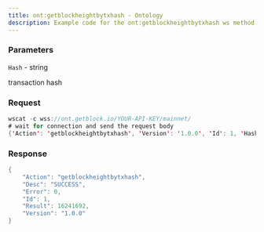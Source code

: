 ```yaml
---
title: ont:getblockheightbytxhash - Ontology
description: Example code for the ont:getblockheightbytxhash ws method. Сomplete guide on how to use ont:getblockheightbytxhash ws in GetBlock.io Web3 documentation.
---
```


### Parameters


`Hash` - string

transaction hash

### Request

``` java
wscat -c wss://ont.getblock.io/YOUR-API-KEY/mainnet/ 
# wait for connection and send the request body 
{'Action': 'getblockheightbytxhash', 'Version': '1.0.0', 'Id': 1, 'Hash': '3cda442a7798762de71cdbff64d6e7b8728aa5dbfa74670e1bb6ee2f0d89fdb9'}
```

###  Response

``` java
{
    "Action": "getblockheightbytxhash",
    "Desc": "SUCCESS",
    "Error": 0,
    "Id": 1,
    "Result": 16241692,
    "Version": "1.0.0"
}
```

